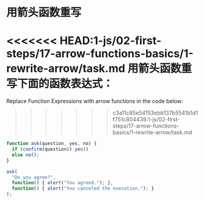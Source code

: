 
# 用箭头函数重写

<<<<<<< HEAD:1-js/02-first-steps/17-arrow-functions-basics/1-rewrite-arrow/task.md
用箭头函数重写下面的函数表达式：
=======
Replace Function Expressions with arrow functions in the code below:
>>>>>>> c3a11c85e54153ebb137b5541b1d1f751c804439:1-js/02-first-steps/17-arrow-functions-basics/1-rewrite-arrow/task.md

```js run
function ask(question, yes, no) {
  if (confirm(question)) yes()
  else no();
}

ask(
  "Do you agree?",
  function() { alert("You agreed."); },
  function() { alert("You canceled the execution."); }
);
```
